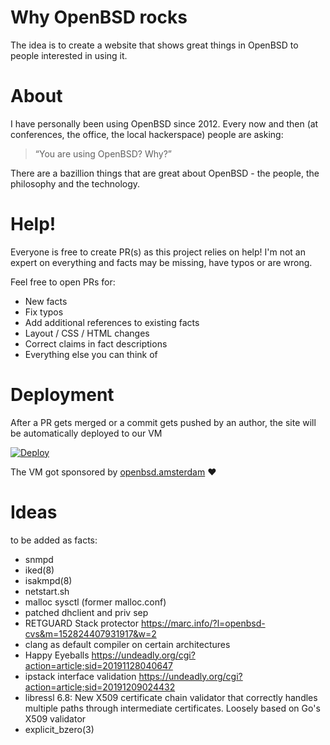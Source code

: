 # Why OpenBSD rocks

The idea is to create a website that shows great things in OpenBSD to people interested in using it.

# About

I have personally been using OpenBSD since 2012. Every now and then
(at conferences, the office, the local hackerspace) people are asking:

> “You are using OpenBSD? Why?”

There are a bazillion things that are great about OpenBSD - the people, the philosophy and the technology.

# Help!

Everyone is free to create PR(s) as this project relies on help! I'm not an expert on
everything and facts may be missing, have typos or are wrong.

Feel free to open PRs for:

* New facts
* Fix typos
* Add additional references to existing facts
* Layout / CSS / HTML changes
* Correct claims in fact descriptions
* Everything else you can think of

# Deployment

After a PR gets merged or a commit gets pushed by an author, the site will be automatically deployed to our VM

[![Deploy](https://github.com/noqqe/why-openbsd.rocks/actions/workflows/deploy.yml/badge.svg)](https://github.com/noqqe/why-openbsd.rocks/actions/workflows/deploy.yml)

The VM got sponsored by [openbsd.amsterdam](https://openbsd.amsterdam/) ❤️

# Ideas

to be added as facts:

* snmpd
* iked(8)
* isakmpd(8)
* netstart.sh
* malloc sysctl (former malloc.conf)
* patched dhclient and priv sep
* RETGUARD Stack protector https://marc.info/?l=openbsd-cvs&m=152824407931917&w=2
* clang as default compiler on certain architectures
* Happy Eyeballs https://undeadly.org/cgi?action=article;sid=20191128040647
* ipstack interface validation https://undeadly.org/cgi?action=article;sid=20191209024432
* libressl 6.8: New X509 certificate chain validator that correctly handles multiple paths through intermediate certificates. Loosely based on Go's X509 validator
* explicit_bzero(3)
